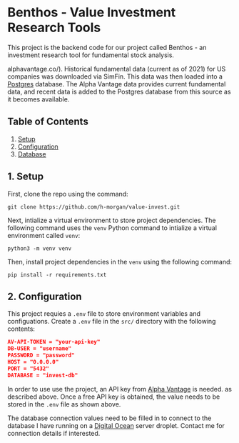 # Benthos - Value Investment Research Tools

This project is the backend code for our project called Benthos - an investment research tool for fundamental stock analysis.

alphavantage.co/). Historical fundamental data (current as of 2021) for US companies was downloaded via SimFin. This data was then loaded into a [Postgres](https://www.postgresql.org/) database. The Alpha Vantage data provides current fundamental data, and recent data is added to the Postgres database from this source as it becomes available.


## Table of Contents
1. [Setup](#1-setup)
2. [Configuration](#2-configuration)
3. [Database](#3-database)

## 1. Setup

First, clone the repo using the command:
```shell
git clone https://github.com/h-morgan/value-invest.git
```

Next, intialize a virtual environment to store project dependencies. The following command uses the `venv` Python command to intialize a virtual environment called `venv`:
```shell
python3 -m venv venv
```

Then, install project dependencies in the `venv` using the following command:
```shell
pip install -r requirements.txt
```

## 2. Configuration

This project requies a `.env` file to store environment variables and configuations. Create a `.env` file in the `src/` directory with the following contents:

```json
AV-API-TOKEN = "your-api-key"
DB-USER = "username"
PASSWORD = "password"
HOST = "0.0.0.0"
PORT = "5432"
DATABASE = "invest-db"
```

In order to use use the project, an API key from [Alpha Vantage](https://www.alphavantage.co/) is needed. as described above. Once a free API key is obtained, the value needs to be stored in the `.env` file as shown above.

The database connection values need to be filled in to connect to the database I have running on a [Digital Ocean](https://www.digitalocean.com/) server droplet. Contact me for connection details if interested.

